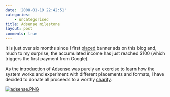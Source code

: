 ```yaml
---
date: '2008-01-19 22:42:51'
categories:
    - uncategorised
title: Adsense milestone
layout: post
comments: true
---
```


It is just over six months since I first
[placed](http://www.nbrightside.com/blog/2007/05/23/sit-back-and-watch-the-money-roll-in/)
banner ads on this blog and, much to my surprise, the accumulated income
has just reached $100 (which triggers the first payment from Google).

As the introduction of [Adsense](https://www.google.com/adsense/) was
purely an exercise to learn how the system works and experiment with
different placements and formats, I have decided to donate all proceeds
to a worthy [charity](http://www.mssociety.org.uk/).

[![adsense.PNG](http://lh6.google.com/nbrightside/R5Ia57-8L7I/AAAAAAAAAVo/cr8LlXfquMU/s144/adsense.PNG)](http://lh6.google.com/nbrightside/R5Ia57-8L7I/AAAAAAAAAVo/cr8LlXfquMU/adsense.PNG?imgmax=640 "Adsense milestone")
